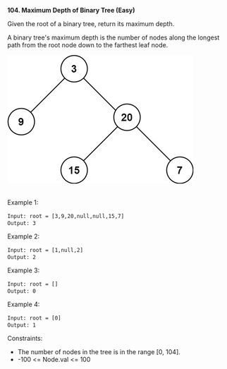 <!-- https://leetcode.com/problems/maximum-depth-of-binary-tree/ -->

**104. Maximum Depth of Binary Tree (Easy)**

Given the root of a binary tree, return its maximum depth.

A binary tree's maximum depth is the number of nodes along the longest path from the root node down to the farthest leaf node.

<img src="./tmp-tree.jpeg">
<br><br>

Example 1:

```
Input: root = [3,9,20,null,null,15,7]
Output: 3
```

Example 2:

```
Input: root = [1,null,2]
Output: 2
```

Example 3:

```
Input: root = []
Output: 0
```

Example 4:

```
Input: root = [0]
Output: 1
```

Constraints:

- The number of nodes in the tree is in the range [0, 104].
- -100 <= Node.val <= 100
